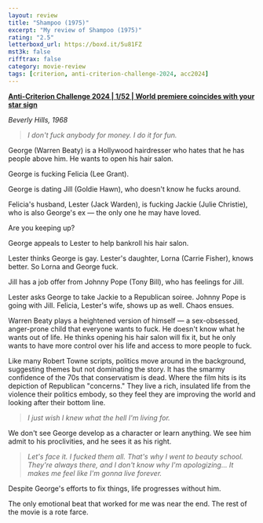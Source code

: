 ```yaml
---
layout: review
title: "Shampoo (1975)"
excerpt: "My review of Shampoo (1975)"
rating: "2.5"
letterboxd_url: https://boxd.it/5u81FZ
mst3k: false
rifftrax: false
category: movie-review
tags: [criterion, anti-criterion-challenge-2024, acc2024]
---
```


<b><a href="https://letterboxd.com/blrobin2/list/anti-criterion-challenge-2024/detail/" rel="nofollow">Anti-Criterion Challenge 2024 | 1/52 | World premiere coincides with your star sign</a></b>

<i>Beverly Hills, 1968</i>

<blockquote><i>I don't fuck anybody for money. I do it for fun.</i></blockquote>

George (Warren Beaty) is a Hollywood hairdresser who hates that he has people above him. He wants to open his hair salon.

George is fucking Felicia (Lee Grant).

George is dating Jill (Goldie Hawn), who doesn't know he fucks around.

Felicia's husband, Lester (Jack Warden), is fucking Jackie (Julie Christie), who is also George's ex — the only one he may have loved.

Are you keeping up?

George appeals to Lester to help bankroll his hair salon.

Lester thinks George is gay. Lester's daughter, Lorna (Carrie Fisher), knows better. So Lorna and George fuck.

Jill has a job offer from Johnny Pope (Tony Bill), who has feelings for Jill.

Lester asks George to take Jackie to a Republican soiree. Johnny Pope is going with Jill. Felicia, Lester's wife, shows up as well. Chaos ensues.

Warren Beaty plays a heightened version of himself — a sex-obsessed, anger-prone child that everyone wants to fuck. He doesn't know what he wants out of life. He thinks opening his hair salon will fix it, but he only wants to have more control over his life and access to more people to fuck.

Like many Robert Towne scripts, politics move around in the background, suggesting themes but not dominating the story. It has the smarmy confidence of the 70s that conservatism is dead. Where the film hits is its depiction of Republican "concerns." They live a rich, insulated life from the violence their politics embody, so they feel they are improving the world and looking after their bottom line.

<blockquote><i>I just wish I knew what the hell I'm living for.</i></blockquote>

We don't see George develop as a character or learn anything. We see him admit to his proclivities, and he sees it as his right.

<blockquote><i>Let's face it. I fucked them all. That's why I went to beauty school. They're always there, and I don't know why I'm apologizing… It makes me feel like I'm gonna live forever.</i></blockquote>

Despite George's efforts to fix things, life progresses without him.

The only emotional beat that worked for me was near the end. The rest of the movie is a rote farce.
